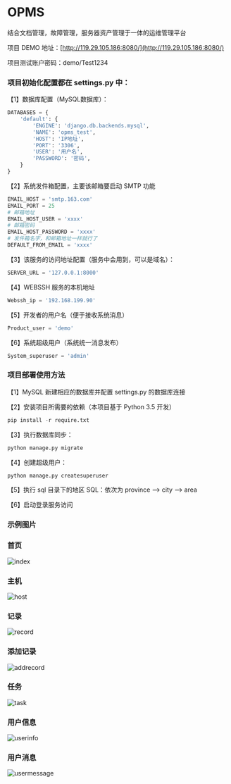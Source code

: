 # OPMS
结合文档管理，故障管理，服务器资产管理于一体的运维管理平台

项目 DEMO 地址：[http://119.29.105.186:8080/](http://119.29.105.186:8080/)

项目测试账户密码：demo/Test1234


### 项目初始化配置都在 settings.py 中：

【1】数据库配置（MySQL数据库）：
```python
DATABASES = {
    'default': {
        'ENGINE': 'django.db.backends.mysql',
        'NAME': 'opms_test',
        'HOST': 'IP地址',
        'PORT': '3306',
        'USER': '用户名',
        'PASSWORD': '密码',
    }
}
```

【2】系统发件箱配置，主要该邮箱要启动 SMTP 功能
```python
EMAIL_HOST = 'smtp.163.com'
EMAIL_PORT = 25
# 邮箱地址
EMAIL_HOST_USER = 'xxxx'
# 邮箱密码
EMAIL_HOST_PASSWORD = 'xxxx'
# 发件箱名字，和邮箱地址一样就行了
DEFAULT_FROM_EMAIL = 'xxxx'
```


【3】该服务的访问地址配置（服务中会用到，可以是域名）：
```python
SERVER_URL = '127.0.0.1:8000'
```


【4】WEBSSH 服务的本机地址
```python
Webssh_ip = '192.168.199.90'
```


【5】开发者的用户名（便于接收系统消息）
```python
Product_user = 'demo'
```


【6】系统超级用户（系统统一消息发布）
```python
System_superuser = 'admin'
```


### 项目部署使用方法

【1】MySQL 新建相应的数据库并配置 settings.py 的数据库连接

【2】安装项目所需要的依赖（本项目基于 Python 3.5 开发）
```python
pip install -r require.txt
```

【3】执行数据库同步：
```python
python manage.py migrate
```

【4】创建超级用户：
```python
python manage.py createsuperuser
```

【5】执行 sql 目录下的地区 SQL：依次为 province --> city --> area

【6】启动登录服务访问

### 示例图片

### 首页
![index](https://github.com/PythonTra1nee/OPMS/blob/master/display/index.png)

### 主机
![host](https://github.com/PythonTra1nee/OPMS/blob/master/display/host.png)

### 记录
![record](https://github.com/PythonTra1nee/OPMS/blob/master/display/record.png)

### 添加记录
![addrecord](https://github.com/PythonTra1nee/OPMS/blob/master/display/addrecord.png)

### 任务
![task](https://github.com/PythonTra1nee/OPMS/blob/master/display/task.png)

### 用户信息
![userinfo](https://github.com/PythonTra1nee/OPMS/blob/master/display/userinfo.png)

### 用户消息
![usermessage](https://github.com/PythonTra1nee/OPMS/blob/master/display/usermessage.png)








































